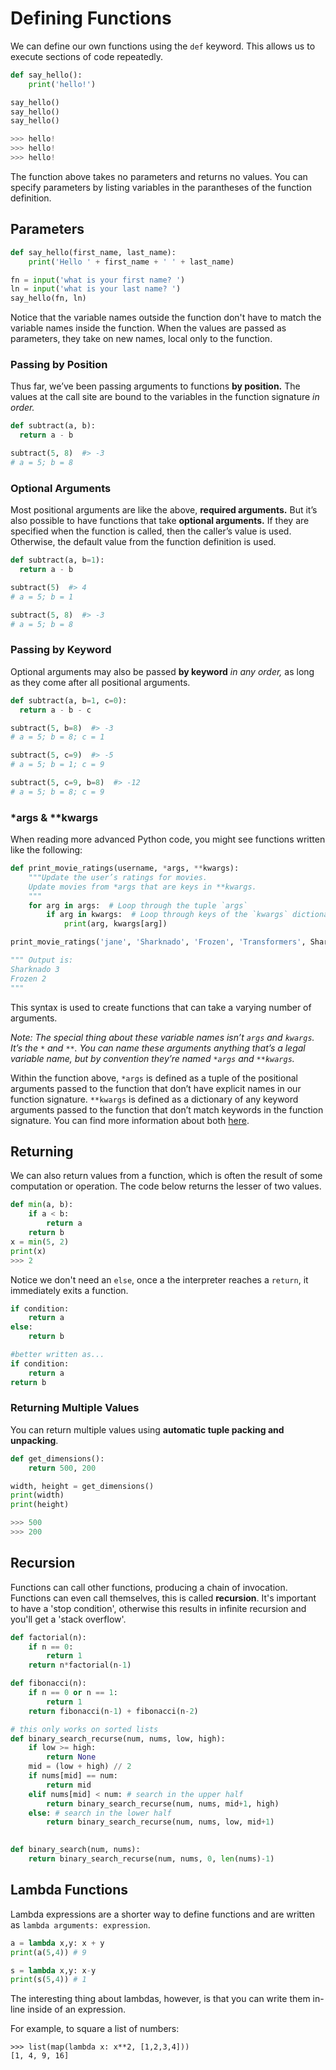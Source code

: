 
# Defining Functions

We can define our own functions using the `def` keyword. This allows us to execute sections of code repeatedly.

```python
def say_hello():
    print('hello!')

say_hello()
say_hello()
say_hello()

>>> hello!
>>> hello!
>>> hello!
```

The function above takes no parameters and returns no values. You can specify parameters by listing variables in the parantheses of the function definition.


## Parameters

```python
def say_hello(first_name, last_name):
    print('Hello ' + first_name + ' ' + last_name)

fn = input('what is your first name? ')
ln = input('what is your last name? ')
say_hello(fn, ln)
```

Notice that the variable names outside the function don't have to match the variable names inside the function. When the values are passed as parameters, they take on new names, local only to the function.

### Passing by Position

Thus far, we’ve been passing arguments to functions **by position.** The values at the call site are bound to the variables in the function signature _in order._

```python
def subtract(a, b):
  return a - b

subtract(5, 8)  #> -3
# a = 5; b = 8
```

### Optional Arguments

Most positional arguments are like the above, **required arguments.** But it’s also possible to have functions that take **optional arguments.** If they are specified when the function is called, then the caller’s value is used. Otherwise, the default value from the function definition is used.

```python
def subtract(a, b=1):
  return a - b

subtract(5)  #> 4
# a = 5; b = 1

subtract(5, 8)  #> -3
# a = 5; b = 8
```

### Passing by Keyword

Optional arguments may also be passed **by keyword** _in any order,_ as long as they come after all positional arguments.

```python
def subtract(a, b=1, c=0):
  return a - b - c

subtract(5, b=8)  #> -3
# a = 5; b = 8; c = 1

subtract(5, c=9)  #> -5
# a = 5; b = 1; c = 9

subtract(5, c=9, b=8)  #> -12
# a = 5; b = 8; c = 9
```

### \*args & \*\*kwargs

When reading more advanced Python code, you might see functions written like the following:

```python
def print_movie_ratings(username, *args, **kwargs):
    """Update the user’s ratings for movies.
    Update movies from *args that are keys in **kwargs.
    """
    for arg in args:  # Loop through the tuple `args`
        if arg in kwargs:  # Loop through keys of the `kwargs` dictionary
            print(arg, kwargs[arg])

print_movie_ratings('jane', 'Sharknado', 'Frozen', 'Transformers', Sharknado=3, Frozen=2, Fargo=5)

""" Output is:
Sharknado 3
Frozen 2
"""
```

This syntax is used to create functions that can take a varying number of arguments.

_Note: The special thing about these variable names isn’t `args` and `kwargs`. It’s the `*` and `**`. You can name these arguments anything that’s a legal variable name, but by convention they’re named `*args` and `**kwargs`._

Within the function above, `*args` is defined as a tuple of the positional arguments passed to the function that don’t have explicit names in our function signature. `**kwargs` is defined as a dictionary of any keyword arguments passed to the function that don’t match keywords in the function signature. You can find more information about both [here](http://www.saltycrane.com/blog/2008/01/how-to-use-args-and-kwargs-in-python/).



## Returning

We can also return values from a function, which is often the result of some computation or operation. The code below returns the lesser of two values.

```python
def min(a, b):
    if a < b:
        return a
    return b
x = min(5, 2)
print(x)
>>> 2
```

Notice we don't need an `else`, once a the interpreter reaches a `return`, it immediately exits a function.

```python
if condition:
    return a
else:
    return b

#better written as...
if condition:
    return a
return b
```

### Returning Multiple Values

You can return multiple values using **automatic tuple packing and unpacking**.


```python
def get_dimensions():
    return 500, 200

width, height = get_dimensions()
print(width)
print(height)

>>> 500
>>> 200
```

## Recursion

Functions can call other functions, producing a chain of invocation. Functions can even call themselves, this is called **recursion**. It's important to have a 'stop condition', otherwise this results in infinite recursion and you'll get a 'stack overflow'.

```python
def factorial(n):
    if n == 0:
        return 1
    return n*factorial(n-1)
```

```python
def fibonacci(n):
    if n == 0 or n == 1:
        return 1
    return fibonacci(n-1) + fibonacci(n-2)
```

```python
# this only works on sorted lists
def binary_search_recurse(num, nums, low, high):
    if low >= high:
        return None
    mid = (low + high) // 2
    if nums[mid] == num:
        return mid
    elif nums[mid] < num: # search in the upper half
        return binary_search_recurse(num, nums, mid+1, high)
    else: # search in the lower half
        return binary_search_recurse(num, nums, low, mid+1)

        
def binary_search(num, nums):
    return binary_search_recurse(num, nums, 0, len(nums)-1)
```

## Lambda Functions

Lambda expressions are a shorter way to define functions and are written as `lambda arguments: expression`.

```python
a = lambda x,y: x + y
print(a(5,4)) # 9

s = lambda x,y: x-y
print(s(5,4)) # 1
```

The interesting thing about lambdas, however, is that you can write them in-line inside of an expression.

For example, to square a list of numbers:

```
>>> list(map(lambda x: x**2, [1,2,3,4]))
[1, 4, 9, 16]
```
